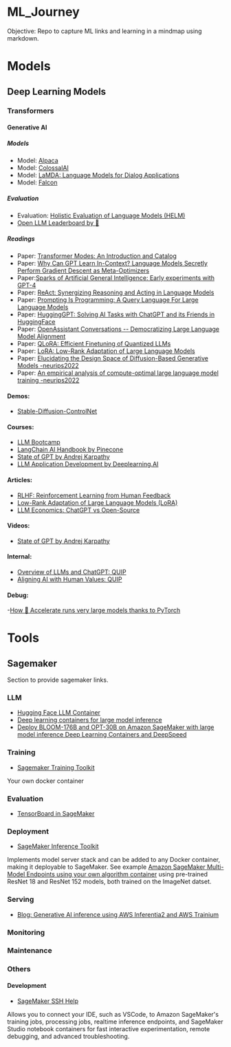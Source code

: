 # ML_Journey
Objective: Repo to capture ML links and learning in a mindmap using markdown.

# Models

## Deep Learning Models

### Transformers

#### Generative AI

##### Models
- Model: [Alpaca](https://crfm.stanford.edu/2023/03/13/alpaca.html)
- Model: [ColossalAI](https://github.com/hpcaitech/ColossalAI)
- Model: [LaMDA: Language Models for Dialog Applications](https://arxiv.org/pdf/2201.08239.pdf?utm_source=substack&utm_medium=email)
- Model: [Falcon](https://huggingface.co/tiiuae/falcon-40b)

##### Evaluation

- Evaluation: [Holistic Evaluation of Language Models (HELM)](https://crfm.stanford.edu/helm/latest/?groups=1)
- [Open LLM Leaderboard by 🤗](https://huggingface.co/spaces/HuggingFaceH4/open_llm_leaderboard)

##### Readings

- Paper: [Transformer Modes: An Introduction and Catalog](https://arxiv.org/pdf/2302.07730.pdf)
- Paper: [Why Can GPT Learn In-Context? Language Models Secretly Perform Gradient Descent as Meta-Optimizers](https://arxiv.org/pdf/2212.10559.pdf)
- Paper:[Sparks of Artificial General Intelligence: Early experiments with GPT-4](https://arxiv.org/abs/2303.12712)
- Paper: [ReAct: Synergizing Reasoning and Acting in Language Models](https://arxiv.org/abs/2210.03629)
- Paper: [Prompting Is Programming: A Query Language For Large Language Models](https://arxiv.org/pdf/2212.06094.pdf?utm_source=substack&utm_medium=email)
- Paper: [HuggingGPT: Solving AI Tasks with ChatGPT and its Friends in HuggingFace](https://arxiv.org/abs/2303.17580)
- Paper: [OpenAssistant Conversations -- Democratizing Large Language Model Alignment](https://arxiv.org/abs/2304.07327)
- Paper: [QLoRA: Efficient Finetuning of Quantized LLMs](https://arxiv.org/abs/2305.14314)
- Paper: [LoRA: Low-Rank Adaptation of Large Language Models](https://arxiv.org/abs/2106.09685)
- Paper: [Elucidating the Design Space of Diffusion-Based Generative Models -neurips2022](https://openreview.net/pdf?id=k7FuTOWMOc7)
- Paper: [An empirical analysis of compute-optimal large language model training -neurips2022](https://openreview.net/pdf?id=iBBcRUlOAPR)

#### Demos:

- [Stable-Diffusion-ControlNet](https://huggingface.co/spaces/ArtGAN/Stable-Diffusion-ControlNet-WebUI)

#### Courses:
- [LLM Bootcamp](https://fullstackdeeplearning.com/llm-bootcamp/spring-2023/)
- [LangChain AI Handbook by Pinecone](https://www.pinecone.io/learn/langchain/)
- [State of GPT by Andrej Karpathy](https://build.microsoft.com/en-US/sessions/db3f4859-cd30-4445-a0cd-553c3304f8e2)
- [LLM Application Development by Deeplearning.AI](https://www.deeplearning.ai/short-courses/langchain-for-llm-application-development/)

#### Articles:
- [RLHF: Reinforcement Learning from Human Feedback](https://huyenchip.com/2023/05/02/rlhf.html)
- [Low-Rank Adaptation of Large Language Models (LoRA)](https://huggingface.co/docs/diffusers/main/en/training/lora)
- [LLM Economics: ChatGPT vs Open-Source](https://towardsdatascience.com/llm-economics-chatgpt-vs-open-source-dfc29f69fec1)

#### Videos:
- [State of GPT by Andrej Karpathy](https://www.youtube.com/watch?v=bZQun8Y4L2A)

#### Internal:

- [Overview of LLMs and ChatGPT: QUIP](https://quip-amazon.com/JdVgAZaYzFV4#CPU9AAGYhtf)
- [Aligning AI with Human Values: QUIP ](https://quip-amazon.com/k2mQAFupUYuS/Aligning-AI-with-Human-Values)

#### Debug:
-[How 🤗 Accelerate runs very large models thanks to PyTorch ](https://huggingface.co/blog/accelerate-large-models)

# Tools


## Sagemaker
Section to provide sagemaker links.

### LLM
- [Hugging Face LLM Container](https://huggingface.co/blog/sagemaker-huggingface-llm)
- [Deep learning containers for large model inference](https://docs.aws.amazon.com/sagemaker/latest/dg/large-model-inference-dlc.html)
- [Deploy BLOOM-176B and OPT-30B on Amazon SageMaker with large model inference Deep Learning Containers and DeepSpeed](https://aws.amazon.com/blogs/machine-learning/deploy-bloom-176b-and-opt-30b-on-amazon-sagemaker-with-large-model-inference-deep-learning-containers-and-deepspeed/)

### Training

- [Sagemaker Training Toolkit](https://github.com/aws/sagemaker-training-toolkit)

Your own docker container

### Evaluation

- [TensorBoard in SageMaker](https://docs.aws.amazon.com/sagemaker/latest/dg/studio-tensorboard.html)

### Deployment

- [SageMaker Inference Toolkit](https://github.com/aws/sagemaker-inference-toolkit)

Implements model server stack and can be added to any Docker container, making it deployable to SageMaker. See example [Amazon SageMaker Multi-Model Endpoints using your own algorithm container](https://github.com/aws/amazon-sagemaker-examples/blob/main/advanced_functionality/multi_model_bring_your_own/multi_model_endpoint_bring_your_own.ipynb) using pre-trained ResNet 18 and ResNet 152 models, both trained on the ImageNet datset.

### Serving

- [Blog: Generative AI inference using AWS Inferentia2 and AWS Trainium](https://aws.amazon.com/blogs/machine-learning/achieve-high-performance-with-lowest-cost-for-generative-ai-inference-using-aws-inferentia2-and-aws-trainium-on-amazon-sagemaker/?sc_channel=sm&sc_campaign=Machine_Learning&sc_publisher=LINKEDIN&sc_geo=GLOBAL&sc_outcome=awareness&sc_content=ml_infrastructure&trk=machine_learning&linkId=213679883)

### Monitoring

### Maintenance

### Others

#### Development

- [SageMaker SSH Help](https://github.com/aws-samples/sagemaker-ssh-helper)

Allows you to connect your IDE, such as VSCode, to Amazon SageMaker's training jobs, processing jobs, realtime inference endpoints, and SageMaker Studio notebook containers for fast interactive experimentation, remote debugging, and advanced troubleshooting.

